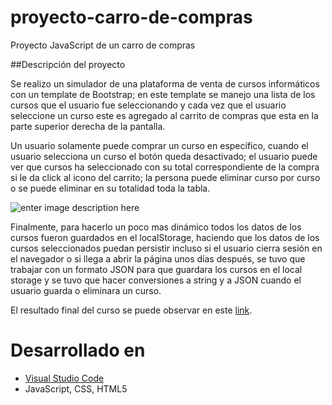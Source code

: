 # proyecto-carro-de-compras

Proyecto JavaScript de un carro de compras

##Descripción del proyecto

Se realizo un simulador de una plataforma de venta de cursos informáticos con un template de Bootstrap; en este template se manejo una lista de los cursos que el usuario fue seleccionando y cada vez que el usuario seleccione un curso este es agregado al carrito de compras que esta en la parte superior derecha de la pantalla.

Un usuario solamente puede comprar un curso en específico, cuando el usuario selecciona un curso el botón queda desactivado; el usuario puede ver que cursos ha seleccionado con su total correspondiente de la compra si le da click al icono del carrito; la persona puede eliminar curso por curso o se puede eliminar en su totalidad toda la tabla.

![enter image description here](https://i.ibb.co/5KhfR9b/proyecto-carrito-de-compras.png)

Finalmente, para hacerlo un poco mas dinámico todos los datos de los cursos fueron guardados en el localStorage, haciendo que los datos de los cursos seleccionados puedan persistir incluso si el usuario cierra sesión en el navegador o si llega a abrir la página unos días después, se tuvo que trabajar con un formato JSON para que guardara los cursos en el local storage y se tuvo que hacer conversiones a string y a JSON cuando el usuario guarda o eliminara un curso.

El resultado final del curso se puede observar en este [link](https://jsovalles.github.io/proyecto-carro-de-compras/).

# Desarrollado en

* [Visual Studio Code](https://code.visualstudio.com/)
* JavaScript, CSS, HTML5

